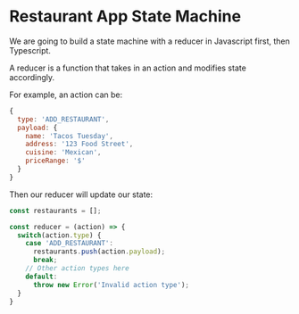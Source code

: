 # Restaurant App State Machine

We are going to build a state machine with a reducer in Javascript first, then Typescript.

A reducer is a function that takes in an action and modifies state accordingly.

For example, an action can be:
```js
{
  type: 'ADD_RESTAURANT',
  payload: {
    name: 'Tacos Tuesday',
    address: '123 Food Street',
    cuisine: 'Mexican',
    priceRange: '$'
  }
}
```

Then our reducer will update our state:
```js
const restaurants = [];

const reducer = (action) => {
  switch(action.type) {
    case 'ADD_RESTAURANT':
      restaurants.push(action.payload);
      break;
    // Other action types here
    default:
      throw new Error('Invalid action type');
  }
}
```
